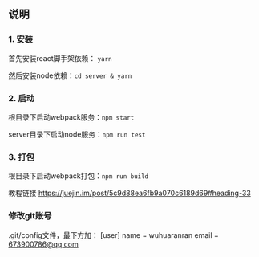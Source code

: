 ## 说明

### 1. 安装

首先安装react脚手架依赖： ```yarn```

然后安装node依赖：```cd server & yarn```

### 2. 启动

根目录下启动webpack服务：```npm start```

server目录下启动node服务：```npm run test```

### 3. 打包
根目录下启动webpack打包：```npm run build```

教程链接
https://juejin.im/post/5c9d88ea6fb9a070c6189d69#heading-33


### 修改git账号
.git/config文件，最下方加：
[user]
	name = wuhuaranran
	email = 673900786@qq.com